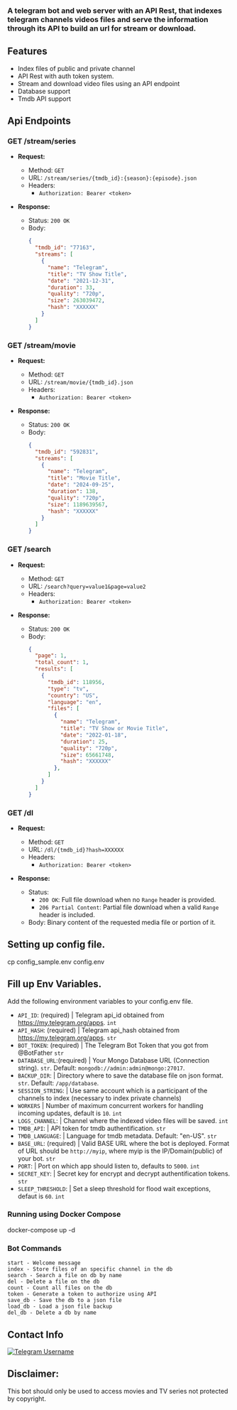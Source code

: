 ### A telegram bot and web server with an API Rest, that indexes telegram channels videos files and serve the information through its API to build an url for stream or download.

## **Features**

- Index files of public and private channel
- API Rest with auth token system.
- Stream and download video files using an API endpoint
- Database support
- Tmdb API support

## **Api Endpoints**

### GET /stream/series

- **Request:**

  - Method: `GET`
  - URL: `/stream/series/{tmdb_id}:{season}:{episode}.json`
  - Headers:
    - `Authorization: Bearer <token>`

- **Response:**
  - Status: `200 OK`
  - Body:
    ```json
    {
      "tmdb_id": "77163",
      "streams": [
        {
          "name": "Telegram",
          "title": "TV Show Title",
          "date": "2021-12-31",
          "duration": 33,
          "quality": "720p",
          "size": 263039472,
          "hash": "XXXXXX"
        }
      ]
    }
    ```

### GET /stream/movie

- **Request:**

  - Method: `GET`
  - URL: `/stream/movie/{tmdb_id}.json`
  - Headers:
    - `Authorization: Bearer <token>`

- **Response:**
  - Status: `200 OK`
  - Body:
    ```json
    {
      "tmdb_id": "592831",
      "streams": [
        {
          "name": "Telegram",
          "title": "Movie Title",
          "date": "2024-09-25",
          "duration": 138,
          "quality": "720p",
          "size": 1189639567,
          "hash": "XXXXXX"
        }
      ]
    }
    ```

### GET /search

- **Request:**

  - Method: `GET`
  - URL: `/search?query=value1&page=value2`
  - Headers:
    - `Authorization: Bearer <token>`

- **Response:**
  - Status: `200 OK`
  - Body:
    ```json
    {
      "page": 1,
      "total_count": 1,
      "results": [
        {
          "tmdb_id": 118956,
          "type": "tv",
          "country": "US",
          "language": "en",
          "files": [
            {
              "name": "Telegram",
              "title": "TV Show or Movie Title",
              "date": "2022-01-18",
              "duration": 25,
              "quality": "720p",
              "size": 65661748,
              "hash": "XXXXXX"
            },
          ]
        }
      ]
    }
    ```

### GET /dl

- **Request:**

  - Method: `GET`
  - URL: `/dl/{tmdb_id}?hash=XXXXXX`
  - Headers:
    - `Authorization: Bearer <token>`

- **Response:**
  - Status: 
    - `200 OK`: Full file download when no `Range` header is provided.
    - `206 Partial Content`: Partial file download when a valid `Range` header is included.
  - Body: Binary content of the requested media file or portion of it.

## Setting up config file.

cp config_sample.env config.env

## Fill up Env Variables.

Add the following environment variables to your config.env file.

- `API_ID`: (required) | Telegram api_id obtained from https://my.telegram.org/apps. `int`
- `API_HASH`: (required) | Telegram api_hash obtained from https://my.telegram.org/apps. `str`
- `BOT_TOKEN`: (required) | The Telegram Bot Token that you got from @BotFather `str`
- `DATABASE_URL`:(required) | Your Mongo Database URL (Connection string). `str`. Default: `mongodb://admin:admin@mongo:27017`.
- `BACKUP_DIR`: | Directory where to save the database file on json format. `str`. Default: `/app/database`.
- `SESSION_STRING`: | Use same account which is a participant of the channels to index (necessary to index private channels)
- `WORKERS` | Number of maximum concurrent workers for handling incoming updates, default is `10`. `int`
- `LOGS_CHANNEL`: | Channel where the indexed video files will be saved. `int`
- `TMDB_API`: | API token for tmdb authentification. `str`
- `TMDB_LANGUAGE`: | Language for tmdb metadata. Default: "en-US". `str`
- `BASE_URL`: (required) | Valid BASE URL where the bot is deployed. Format of URL should be `http://myip`, where myip is the IP/Domain(public) of your bot. `str`
- `PORT`: | Port on which app should listen to, defaults to `5000`. `int`
- `SECRET_KEY`: | Secret key for encrypt and decrypt authentification tokens. `str`
- `SLEEP_THRESHOLD`: | Set a sleep threshold for flood wait exceptions, defaut is `60`. `int`


### **Running using Docker Compose**

docker-compose up -d

### Bot Commands

```
start - Welcome message
index - Store files of an specific channel in the db
search - Search a file on db by name
del - Delete a file on the db
count - Count all files on the db
token - Generate a token to authorize using API
save_db - Save the db to a json file
load_db - Load a json file backup
del_db - Delete a db by name

```

## **Contact Info**

[![Telegram Username](https://img.shields.io/static/v1?label=&message=Telegram%20&color=blueviolet&style=for-the-badge&logo=telegram&logoColor=black)](https://t.me/sammax09)


## Disclaimer:

This bot should only be used to access movies and TV series not protected by copyright.